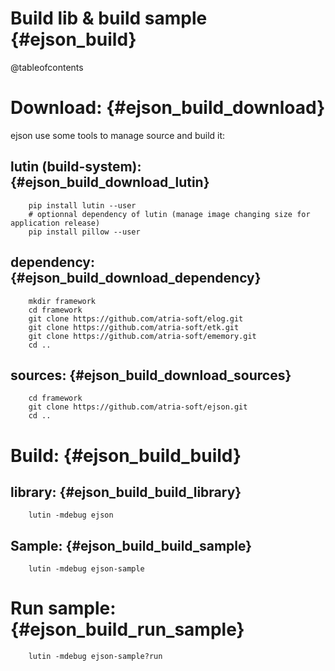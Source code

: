 Build lib & build sample                           {#ejson_build}
========================

@tableofcontents

Download:                                          {#ejson_build_download}
=========

ejson use some tools to manage source and build it:

lutin (build-system):                              {#ejson_build_download_lutin}
---------------------

```{.sh}
	pip install lutin --user
	# optionnal dependency of lutin (manage image changing size for application release)
	pip install pillow --user
```


dependency:                                        {#ejson_build_download_dependency}
-----------

```{.sh}
	mkdir framework
	cd framework
	git clone https://github.com/atria-soft/elog.git
	git clone https://github.com/atria-soft/etk.git
	git clone https://github.com/atria-soft/ememory.git
	cd ..
```

sources:                                           {#ejson_build_download_sources}
--------

```{.sh}
	cd framework
	git clone https://github.com/atria-soft/ejson.git
	cd ..
```

Build:                                             {#ejson_build_build}
======


library:                                           {#ejson_build_build_library}
--------

```{.sh}
	lutin -mdebug ejson
```

Sample:                                            {#ejson_build_build_sample}
-------

```{.sh}
	lutin -mdebug ejson-sample
```


Run sample:                                        {#ejson_build_run_sample}
===========

```{.sh}
	lutin -mdebug ejson-sample?run
```
